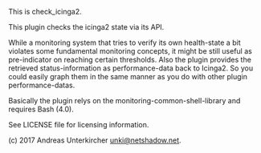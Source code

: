 This is check_icinga2.

This plugin checks the icinga2 state via its API.

While a monitoring system that tries to verify its own health-state
a bit violates some fundamental monitoring concepts, it might be
still useful as pre-indicator on reaching certain thresholds.
Also the plugin provides the retrieved status-information as
performance-data back to Icinga2. So you could easily graph them
in the same manner as you do with other plugin performance-datas.

Basically the plugin relys on the monitoring-common-shell-library and requires
Bash (4.0).

See LICENSE file for licensing information.

(c) 2017 Andreas Unterkircher <unki@netshadow.net>.
